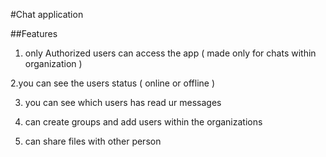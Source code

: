 #Chat application

##Features

1. only Authorized users can access the app ( made only for chats within organization )

2.you can see the users status ( online or offline )

3. you can see which users has read ur messages

4. can create groups and add users within the organizations

5. can share files with other person
